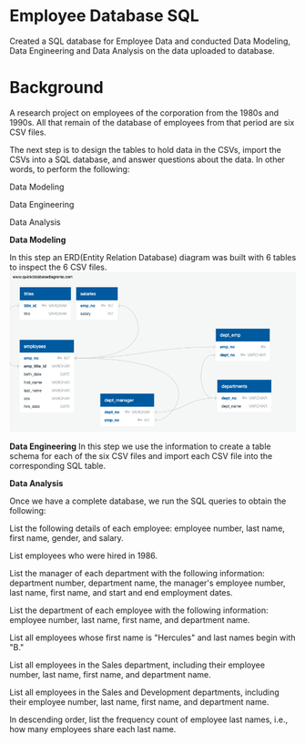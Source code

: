 # Employee Database SQL
 Created a SQL database for Employee Data and conducted Data Modeling, Data Engineering and Data Analysis on the data uploaded to database.
 # Background
 A research project on employees of the corporation from the 1980s and 1990s. All that remain of the database of employees from that period are six CSV files.

The next step is to design the tables to hold data in the CSVs, import the CSVs into a SQL database, and answer questions about the data. In other words, to perform the following:

Data Modeling

Data Engineering

Data Analysis

<b>Data Modeling</b>

In this step an ERD(Entity Relation Database) diagram was built with 6 tables to inspect the 6 CSV files.
![Image of ERD Diagram](https://github.com/poojanagrecha/Employee-Database-SQL/blob/main/EmployeeSQL/ERD.png)

    
<b>Data Engineering</b>
In this step we use the information to create a table schema for each of the six CSV files and import each CSV file into the corresponding SQL table.

<b>Data Analysis</b>

Once we have a complete database, we run the SQL queries to obtain the following:

List the following details of each employee: employee number, last name, first name, gender, and salary.

List employees who were hired in 1986.

List the manager of each department with the following information: department number, department name, the manager's employee number, last name, first name, and start and end employment dates.

List the department of each employee with the following information: employee number, last name, first name, and department name.

List all employees whose first name is "Hercules" and last names begin with "B."

List all employees in the Sales department, including their employee number, last name, first name, and department name.

List all employees in the Sales and Development departments, including their employee number, last name, first name, and department name.

In descending order, list the frequency count of employee last names, i.e., how many employees share each last name.

